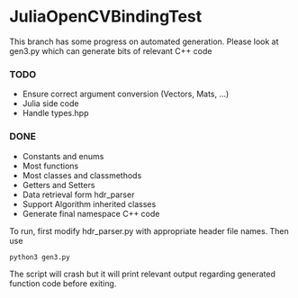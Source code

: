 # JuliaOpenCVBindingTest
This branch has some progress on automated generation. Please look at gen3.py which can generate bits of relevant C++ code

### TODO
 - Ensure correct argument conversion (Vectors, Mats, ...)
 - Julia side code
 - Handle types.hpp

### DONE
 - Constants and enums
 - Most functions
 - Most classes and classmethods
 - Getters and Setters
 - Data retrieval form hdr_parser
 - Support Algorithm inherited classes
 - Generate final namespace C++ code


To run, first modify hdr_parser.py with appropriate header file names. Then use

```python3 gen3.py```

The script will crash but it will print relevant output regarding generated function code before exiting.